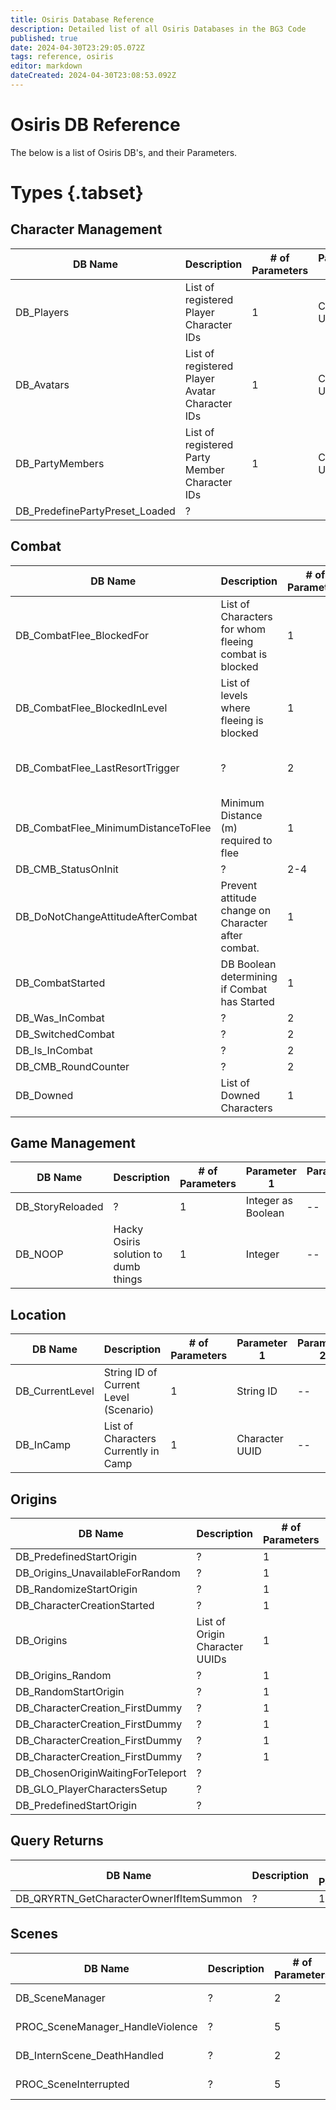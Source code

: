 ```yaml
---
title: Osiris Database Reference
description: Detailed list of all Osiris Databases in the BG3 Code
published: true
date: 2024-04-30T23:29:05.072Z
tags: reference, osiris
editor: markdown
dateCreated: 2024-04-30T23:08:53.092Z
---
```


# Osiris DB Reference
The below is a list of Osiris DB's, and their Parameters.

# Types {.tabset}

## Character Management
|DB Name|Description|# of Parameters|Parameter 1|Parameter 2|Parameter 3|Parameter 4|Parameter 5|
|-----|----|----|----|----|----|----|----|
|DB_Players|List of registered Player Character IDs|1|Character UUID|--|--|--|--|
|DB_Avatars|List of registered Player Avatar Character IDs|1|Character UUID|--|--|--|--|
|DB_PartyMembers|List of registered Party Member Character IDs|1|Character UUID|--|--|--|--|
|DB_PredefinePartyPreset_Loaded|?|||||||

## Combat
|DB Name|Description|# of Parameters|Parameter 1|Parameter 2|Parameter 3|Parameter 4|Parameter 5|
|-----|----|----|----|----|----|----|----|
|DB_CombatFlee_BlockedFor|List of Characters for whom fleeing combat is blocked|1|Character UUID|--|--|--|--|
|DB_CombatFlee_BlockedInLevel|List of levels where fleeing is blocked|1|String (Level Scenario ID)|--|--|--|--| 
|DB_CombatFlee_LastResortTrigger|?|2|String (Level Scenario ID)|Start Point UUID|--|--|--|
|DB_CombatFlee_MinimumDistanceToFlee|Minimum Distance (m) required to flee|1|Integer|--|--|--|--|
|DB_CMB_StatusOnInit|?|2-4|UUID|String|Integer|UUID|--|
|DB_DoNotChangeAttitudeAfterCombat|Prevent attitude change on Character after combat.|1|UUID|--|--|--|--|
|DB_CombatStarted|DB Boolean determining if Combat has Started|1|Integer as Boolean|--|--|--|--|
|DB_Was_InCombat|?|2|UUID|?|--|--|--|
|DB_SwitchedCombat|?|2|?|?|--|--|--|
|DB_Is_InCombat|?|2|UUID|UUID|--|--|--|
|DB_CMB_RoundCounter|?|2|UUID|Integer|--|--|--|
|DB_Downed|List of Downed Characters|1|Character UUID|--|--|--|--|

## Game Management
|DB Name|Description|# of Parameters|Parameter 1|Parameter 2|Parameter 3|Parameter 4|Parameter 5|
|-----|----|----|----|----|----|----|----|
|DB_StoryReloaded|?|1|Integer as Boolean|--|--|--|--|
|DB_NOOP|Hacky Osiris solution to dumb things|1|Integer|--|--|--|--|

## Location
|DB Name|Description|# of Parameters|Parameter 1|Parameter 2|Parameter 3|Parameter 4|Parameter 5|
|-----|----|----|----|----|----|----|----|
|DB_CurrentLevel|String ID of Current Level (Scenario)|1|String ID|--|--|--|--|
|DB_InCamp|List of Characters Currently in Camp|1|Character UUID|--|--|--|--|

## Origins
|DB Name|Description|# of Parameters|Parameter 1|Parameter 2|Parameter 3|Parameter 4|Parameter 5|
|-----|----|----|----|----|----|----|----|
|DB_PredefinedStartOrigin|?|1|UUID|||||
|DB_Origins_UnavailableForRandom|?|1|UUID|||||
|DB_RandomizeStartOrigin|?|1|Integer|||||
|DB_CharacterCreationStarted|?|1|Integer|||||
|DB_Origins|List of Origin Character UUIDs|1|UUID|||||
|DB_Origins_Random|?|1|UUID|||||
|DB_RandomStartOrigin|?|1|UUID|||||
|DB_CharacterCreation_FirstDummy|?|1|UUID|||||
|DB_CharacterCreation_FirstDummy|?|1|UUID|||||
|DB_CharacterCreation_FirstDummy|?|1|UUID|||||
|DB_CharacterCreation_FirstDummy|?|1|UUID|||||
|DB_ChosenOriginWaitingForTeleport|?|||||||
|DB_GLO_PlayerCharactersSetup|?|||||||
|DB_PredefinedStartOrigin|?|||||||


## Query Returns
|DB Name|Description|# of Parameters|Parameter 1|Parameter 2|Parameter 3|Parameter 4|Parameter 5|
|-----|----|----|----|----|----|----|----|
|DB_QRYRTN_GetCharacterOwnerIfItemSummon|?|1||||||

## Scenes
|DB Name|Description|# of Parameters|Parameter 1|Parameter 2|Parameter 3|Parameter 4|Parameter 5|
|-----|----|----|----|----|----|----|----|
|DB_SceneManager|?|2|Character UUID||--|--|--|
|PROC_SceneManager_HandleViolence|?|5|Integer as Boolean|||String||
|DB_InternScene_DeathHandled|?|2|?|Character UUID|--|--|--|
|PROC_SceneInterrupted|?|5|Character UUID|UUID||String|--|